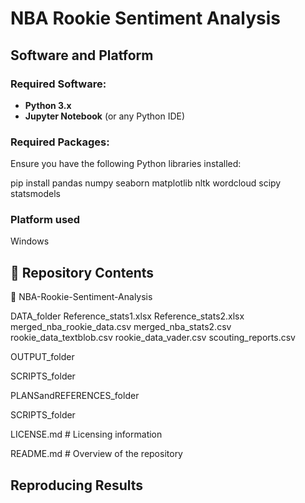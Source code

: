 # NBA Rookie Sentiment Analysis  

## Software and Platform

### Required Software:  
- **Python 3.x**  
- **Jupyter Notebook** (or any Python IDE)  

### Required Packages:  

Ensure you have the following Python libraries installed:  

pip install pandas numpy seaborn matplotlib nltk wordcloud scipy statsmodels

### Platform used

Windows

## 📂 Repository Contents  
📂 NBA-Rookie-Sentiment-Analysis

DATA_folder
  Reference_stats1.xlsx
  Reference_stats2.xlsx
  merged_nba_rookie_data.csv
  merged_nba_stats2.csv
  rookie_data_textblob.csv
  rookie_data_vader.csv
  scouting_reports.csv
  
OUTPUT_folder

SCRIPTS_folder

PLANSandREFERENCES_folder

SCRIPTS_folder

LICENSE.md # Licensing information

README.md # Overview of the repository


## Reproducing Results


